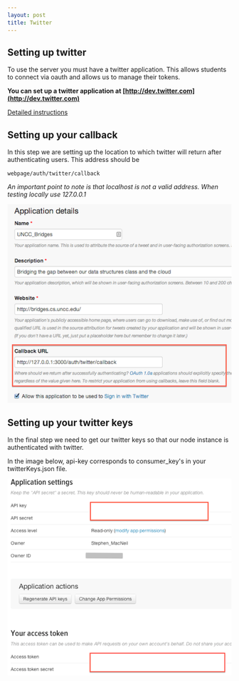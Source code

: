 ```yaml
---
layout: post
title: Twitter
---
```


## Setting up twitter

To use the server you must have a twitter application. This allows students to connect via oauth and allows us to manage their tokens.   

**You can set up a twitter application at [http://dev.twitter.com](http://dev.twitter.com)**  

[Detailed instructions](http://iag.me/socialmedia/how-to-create-a-twitter-app-in-8-easy-steps/)

## Setting up your callback

In this step we are setting up the location to which twitter will return after authenticating users. This address should be

    webpage/auth/twitter/callback

*An important point to note is that localhost is not a valid address. When testing locally use 127.0.0.1*

![How to set up the twitter callback](/img/twitterCB.png)

## Setting up your twitter keys

In the final step we need to get our twitter keys so that our node instance is authenticated with twitter.  

In the image below, api-key corresponds to consumer_key's in your twitterKeys.json file. 

![How to get your twitter keys](/img/twitterkeys.png)




